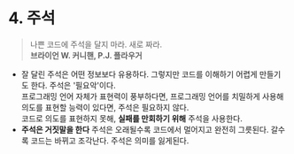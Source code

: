 # 4. 주석

> 나쁜 코드에 주석을 달지 마라. 새로 짜라.   
> **브라이언 W. 커니핸, P.J. 플라우거**

- 잘 달린 주석은 어떤 정보보다 유용하다. 그렇지만 코드를 이해하기 어렵게 만들기도 한다. 주석은 '필요악'이다.   
  프로그래밍 언어 자체가 표현력이 풍부하다면, 프로그래밍 언어를 치밀하게 사용해 의도를 표현할 능력이 있다면, 주석은 필요하지 않다.   
  코드로 의도를 표현하지 못해, **실패를 만회하기 위해** 주석을 사용한다.
- **주석은 거짓말을 한다** 주석은 오래될수록 코드에서 멀어지고 완전히 그릇된다. 갈수록 코드는 바뀌고 조각난다. 주석은 의미를 잃게된다.
